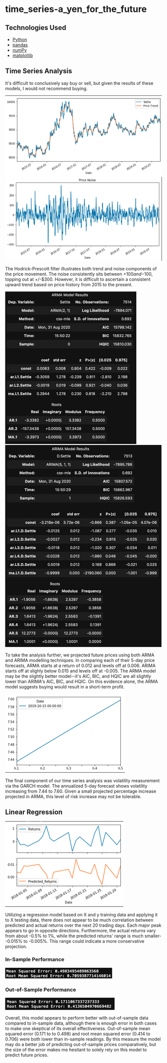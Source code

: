 # time_series-a_yen_for_the_future

## Technologies Used

* [Python](https://www.python.org)
* [pandas](https://pandas.pydata.org)
* [numPy](https://numpy.org)
* [matplotlib](https://matplotlib.org)

## Time Series Analysis

It's difficult to conclusively say buy or sell, but given the results of these
models, I would not recommend buying.  



![Trend](Images/trend_graph.png)
![Noise](Images/noise_graph.png)

The Hodrick-Prescott filter illustrates both trend and noise components of the 
price movement. The noise consistently sits between +$100 and -$100, topping 
out at +/-$300.  However, it is difficult to ascertain a consistent upward 
trend based on price history from 2015 to the present.


![ARMA](Images/arma_results.png)
![ARIMA](Images/arima_results.png)

To take the analysis further, we projected future prices using both ARMA and 
ARIMA modelling techniques.  In comparing each of their 5-day price forecasts,
ARMA starts at a return of 0.012 and levels off at 0.006.  ARIMA starts off at
slighly below 0.015 and levels off at -0.005.  The ARMA model may be the 
slightly better model--it's AIC, BIC, and HQIC are all slightly lower than 
ARIMA's AIC, BIC, and HQIC.  On this evidence alone, the ARMA model suggests
buying would result in a short-term profit.




![GARCH](Images/volatility.png)

The final component of our time series analysis was volatility measurement via
the GARCH model.  The annualized 5-day forecast shows volatility increasing 
from 7.44 to 7.60.  Given a small projected percentage increase projected in 
ARMA, this level of risk increase may not be tolerable.







## Linear Regression
![Predictions](Images/returns_graph.png)

Utilizing a regression model based on X and y training data and applying it to 
X testing data, there does not appear to be much correlation between predicted 
and actual returns over the next 20 trading days.  Each major peak appears to
go in opposite directions.  Furthermore, the actual returns vary from about 
-0.5% to 1%, while the predicted returns' range is much smaller--0.015% to 
-0.005%.  This range could indicate a more conservative projection.


### In-Sample Performance
![in_sample](Images/in_sample_error.png)


### Out-of-Sample Performance
![in_sample](Images/out_of_sample_error.png)


Overall, this model appears to perform better with out-of-sample data compared
to in-sample data, although there is enough error in both cases to make one 
skeptical of its overall effectiveness.  Out-of-sample mean squared error 
(0.171 to to 0.498) and root mean squared error (0.414 to 0.706) were both lower
than in-sample readings.  By this measure the model may do a better job of 
predicting out-of-sample prices comparatively, but the size of the error makes
me hesitant to solely rely on this model to predict future prices.
